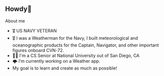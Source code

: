 ## Howdy👋


About me
- 🎖 US NAVY VETERAN
- 🎖 I was a Weatherman for the Navy, I built meteorological and oceanographic products for the Captain, Navigator, and other important figures onboard CVN-72.
- 👨‍🎓 I'm a CS Senior at National University out of San Diego, CA
- 🌩 I’m currently working on a Weather app. 
- My goal is to learn and create as much as possible!
